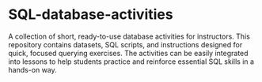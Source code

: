 # SQL-database-activities
A collection of short, ready-to-use database activities for instructors. This repository contains datasets, SQL scripts, and instructions designed for quick, focused querying exercises. The activities can be easily integrated into lessons to help students practice and reinforce essential SQL skills in a hands-on way.
